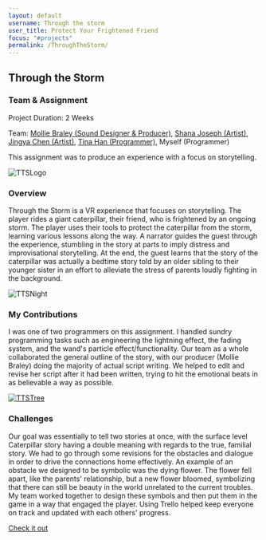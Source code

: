 ```yaml
---
layout: default
username: Through the storm
user_title: Protect Your Frightened Friend
focus: "#projects"
permalink: /ThroughTheStorm/
---
```

<section id="projects">
<div class="user-details">
  <h1> Through the Storm </h1>
</div>
<div class="user-details">
    <h3> Team & Assignment </h3>
       <p>Project Duration: 2 Weeks</p>
       <p align="left">Team: <a href="https://www.etc.cmu.edu/blog/author/mbraley/">Mollie Braley (Sound Designer & Producer)</a>, <a href="https://www.etc.cmu.edu/blog/author/skjoseph/">Shana Joseph (Artist)</a>, <a href="https://www.etc.cmu.edu/blog/author/jingyach/">Jingya Chen (Artist)</a>, <a href="https://www.etc.cmu.edu/blog/author/than2/">Tina Han (Programmer)</a>, Myself (Programmer)</p>
       <p align="left">This assignment was to produce an experience with a focus on storytelling.</p>
</div>
<div class="user-projects">
  <div class="images-left">
    <img alt="TTSLogo" src="{{ "/assets/img/ThroughTheStorm/ThroughTheStormLogo.png" | prepend: site.baseurl }}" />
  </div>
  <div class="contents-right">
    <h3> Overview </h3>
    <p>Through the Storm is a VR experience that focuses on storytelling. The player rides a giant caterpillar, their friend, who is frightened by an ongoing storm. The player uses their tools to protect the caterpillar from the storm, learning various lessons along the way. A narrator guides the guest through the experience, stumbling in the story at parts to imply distress and improvisational storytelling. At the end, the guest learns that the story of the caterpillar was actually a bedtime story told by an older sibling to their younger sister in an effort to alleviate the stress of parents loudly fighting in the background.</p>
  </div>
</div>
<div class="user-projects">
  <div class="images-right">
    <img alt="TTSNight" src="{{ "/assets/img/ThroughTheStorm/TTSNight.jpg" | prepend: site.baseurl }}" />
  </div>
  <div class="contents">
    <h3> My Contributions </h3>
    <p>I was one of two programmers on this assignment. I handled sundry programming tasks such as engineering the lightning effect, the fading system, and the wand's particle effect/functionality. Our team as a whole collaborated the general outline of the story, with our producer (Mollie Braley) doing the majority of actual script writing. We helped to edit and revise her script after it had been written, trying to hit the emotional beats in as believable a way as possible.</p>
  </div>
</div>
<div class="user-projects">
  <div class="images-left">
    <a href="https://www.youtube.com/watch?v=eWQkweioTP4"><img alt="TTSTree" src="{{ "/assets/img/ThroughTheStorm/TTSTree.jpg" | prepend: site.baseurl }}" /></a>
  </div>
  <div class="contents-right">
    <h3> Challenges </h3>
    <p>Our goal was essentially to tell two stories at once, with the surface level Caterpillar story having a double meaning with regards to the true, familial story. We had to go through some revisions for the obstacles and dialogue in order to drive the connections home effectively. An example of an obstacle we designed to be symbolic was the dying flower. The flower fell apart, like the parents' relationship, but a new flower bloomed, symbolizing that there can still be beauty in the world unrelated to the current troubles. My team worked together to design these symbols and then put them in the game in a way that engaged the player. Using Trello helped keep everyone on track and updated with each others' progress.</p>
    <a class="project-link" href="https://www.youtube.com/watch?v=eWQkweioTP4">Check it out</a>
  </div>
</div>
</section>
